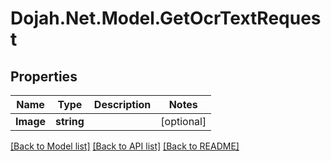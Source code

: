 # Dojah.Net.Model.GetOcrTextRequest

## Properties

Name | Type | Description | Notes
------------ | ------------- | ------------- | -------------
**Image** | **string** |  | [optional] 

[[Back to Model list]](../README.md#documentation-for-models) [[Back to API list]](../README.md#documentation-for-api-endpoints) [[Back to README]](../README.md)

